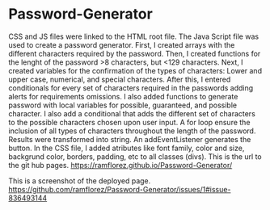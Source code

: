 # Password-Generator
CSS  and JS files were linked to the HTML root file.
The Java Script file was used to create a password generator.
First, I created arrays with the different characters required by the password.
Then, I created functions for the lenght of the password >8 characters, but <129 characters.
Next, I created variables for the confirmation of the types of characters: Lower and upper case, numerical, and special characters.
After this, I entered conditionals for every set of characters required in the passwords adding alerts for requirements omissions.
I also added functions to generate password with local variables for possible, guaranteed, and possible character.
I also add a conditional that adds the different set of characters to the possible characters chosen upon user input.
A for loop ensure the inclusion of all types of characters throughout the length of the password.
Results were transformed into string.
An addEventListener generates the button.
In the CSS file, I added atributes like font family, color and size, backgrund color, borders, padding, etc to all classes (divs). 
This is the url to the git hub pages.
https://ramflorez.github.io/Password-Generator/

This is a screenshot of the deployed page.
https://github.com/ramflorez/Password-Generator/issues/1#issue-836493144
